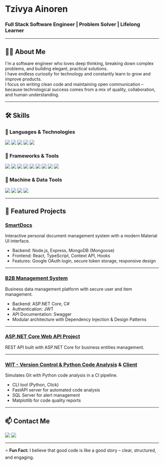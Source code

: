 <!-- Banner -->
<h1 >Tzivya Ainoren</h1>
<h3 >Full Stack Software Engineer | Problem Solver | Lifelong Learner</h3>

---

## 👩‍💻 About Me
I'm a software engineer who loves deep thinking, breaking down complex problems, and building elegant, practical solutions.  
I have endless curiosity for technology and constantly learn to grow and improve products.  
I focus on writing clean code and maintaining open communication – because technological success comes from a mix of quality, collaboration, and human understanding.

---

## 🛠 Skills

### 🚀 Languages & Technologies
<p align="left">
  <img src="https://skillicons.dev/icons?i=cs,dotnet,java,spring,js,ts,python,nodejs,react,angular,html,css,c,cpp" />
  <img src="https://img.shields.io/badge/.NET%20Core-512BD4?style=flat&logo=dotnet&logoColor=white" />
  <img src="https://img.shields.io/badge/SQL%20Server-CC2927?style=flat&logo=microsoft-sql-server&logoColor=white" />
  <img src="https://skillicons.dev/icons?i=mongodb" />
  <img src="https://img.shields.io/badge/REST%20API-005571?style=flat" />
</p>

### 🧱 Frameworks & Tools
<p align="left">
  <img src="https://skillicons.dev/icons?i=express,docker,redux,materialui,linux,git,github" />
  <img src="https://img.shields.io/badge/JPA%2FHibernate-59666C?style=flat&logo=hibernate&logoColor=white" />
  <img src="https://img.shields.io/badge/Entity%20Framework-512BD4?style=flat&logo=dotnet&logoColor=white" />
  <img src="https://img.shields.io/badge/Design%20Patterns-000000?style=flat" />
  <img src="https://img.shields.io/badge/System%20Design-000000?style=flat" />
  <img src="https://img.shields.io/badge/Postman-FF6C37?style=flat&logo=postman&logoColor=white" />
  <img src="https://img.shields.io/badge/Swagger-85EA2D?style=flat&logo=swagger&logoColor=black" />
  <img src="https://img.shields.io/badge/SSMS-CC2927?style=flat&logo=microsoft-sql-server&logoColor=white" />
  <img src="https://img.shields.io/badge/Maven-C71A36?style=flat&logo=apache-maven&logoColor=white" />
</p>

### 🤖 Machine & Data Tools
<p align="left">
  <img src="https://img.shields.io/badge/NumPy-013243?style=flat&logo=numpy&logoColor=white" />
  <img src="https://img.shields.io/badge/Pandas-150458?style=flat&logo=pandas&logoColor=white" />
  <img src="https://img.shields.io/badge/Matplotlib-3776AB?style=flat&logo=python&logoColor=white" />
  <img src="https://img.shields.io/badge/Jupyter-F37626?style=flat&logo=jupyter&logoColor=white" />
</p>

---

## 📂 Featured Projects

### [SmartDocs](https://github.com/tzivi618/SmartDocs)
Interactive personal document management system with a modern Material UI interface.
- Backend: Node.js, Express, MongoDB (Mongoose)
- Frontend: React, TypeScript, Context API, Hooks
- Features: Google OAuth login, secure token storage, responsive design

---

### [B2B Management System](https://github.com/tzivi618/DotNet-Project)
Business data management platform with secure user and item management.
- Backend: ASP.NET Core, C#
- Authentication: JWT
- API Documentation: Swagger
- Modular architecture with Dependency Injection & Design Patterns

---

### [ASP.NET Core Web API Project](https://github.com/tzivi618/ASP.NET-Core-Web-API)
REST API built with ASP.NET Core for business entities management.

---

### [WIT - Version Control & Python Code Analysis](https://github.com/tzivi618/wit-server-py) & [Client](https://github.com/tzivi618/wit-client-py)
Simulates Git with Python code analysis in a CI pipeline.
- CLI tool (Python, Click)
- FastAPI server for automated code analysis
- SQL Server for alert management
- Matplotlib for code quality reports

---

## 📫 Contact Me
<p align="left">
  <a href="https://github.com/tzivi618"><img src="https://img.shields.io/badge/GitHub-100000?style=flat&logo=github&logoColor=white" /></a>
  <a href="mailto:tzivi618@gmail.com"><img src="https://img.shields.io/badge/Email-D14836?style=flat&logo=gmail&logoColor=white" /></a>
</p>

---
⭐ **Fun Fact:** I believe that good code is like a good story – clear, structured, and engaging.
